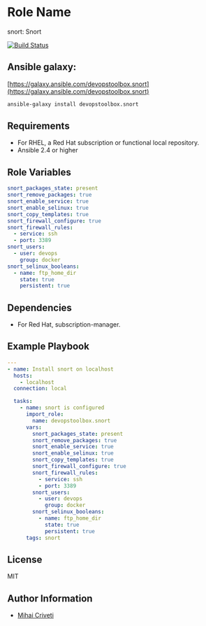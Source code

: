 Role Name
=========

snort: Snort

[![Build Status](https://travis-ci.org/cmihai-ansible/snort.svg?branch=master)](https://travis-ci.org/cmihai-ansible/snort)

Ansible galaxy:
---------------

[https://galaxy.ansible.com/devopstoolbox.snort](https://galaxy.ansible.com/devopstoolbox.snort)

```bash
ansible-galaxy install devopstoolbox.snort
```

Requirements
------------

- For RHEL, a Red Hat subscription or functional local repository.
- Ansible 2.4 or higher

Role Variables
--------------

```yaml
snort_packages_state: present
snort_remove_packages: true
snort_enable_service: true
snort_enable_selinux: true
snort_copy_templates: true
snort_firewall_configure: true
snort_firewall_rules:
  - service: ssh
  - port: 3389
snort_users:
  - user: devops
    group: docker
snort_selinux_booleans:
  - name: ftp_home_dir
    state: true
    persistent: true
```

Dependencies
------------

- For Red Hat, subscription-manager.

Example Playbook
----------------

```yaml
---
- name: Install snort on localhost
  hosts:
    - localhost
  connection: local

  tasks:
    - name: snort is configured
      import_role:
        name: devopstoolbox.snort
      vars:
        snort_packages_state: present
        snort_remove_packages: true
        snort_enable_service: true
        snort_enable_selinux: true
        snort_copy_templates: true
        snort_firewall_configure: true
        snort_firewall_rules:
          - service: ssh
          - port: 3389
        snort_users:
          - user: devops
            group: docker
        snort_selinux_booleans:
          - name: ftp_home_dir
            state: true
            persistent: true
      tags: snort
```

License
-------

MIT

Author Information
------------------

- [Mihai Criveti](https://www.linkedin.com/in/devopstoolbox.)
